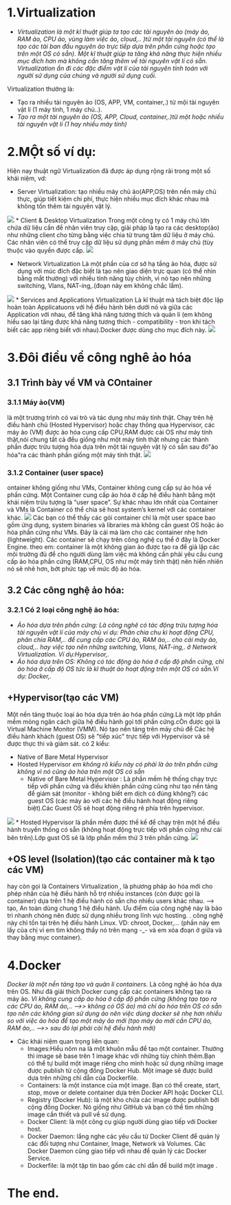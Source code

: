 # 1.Virtualization
 * *Virtualization là một kĩ thuật giúp ta tạo các tài nguyên ảo (máy ảo, RAM ảo, CPU ảo, vùng làm việc ảo, cloud,.. )từ một tài nguyên  (có thể là tạo các tài ban đầu nguyên ảo trực tiếp dựa trên phần cứng hoặc tạo trên một OS có sẵn). Một kĩ thuật giúp ta tăng khả năng thực hiện nhiều mục đích hơn mà không cần tăng thêm về tài nguyên vật lí có sẵn. Virtualization ẩn đi các đặc điểm vật lí của tài nguyên tính toán với người sử dụng của chúng và người sử dụng cuối.*

Virtualization thường là:
   * Tạo ra nhiều tài nguyên ảo (OS, APP, VM, container,.) từ mội tài nguyên vật lí (1 máy tính, 1 máy chủ..).
   * *Tạo ra một tài nguyên ảo (OS, APP, Cloud, container,.)từ một hoặc nhiều tài nguyên vật lí (1 hay nhiều máy tính)*

# 2.MỘt số ví dụ:
Hiện nay thuật ngữ Virtualization đã được áp dụng rộng rãi trong một số khái niệm, vd:
 * Server Virtualization: tạo nhiều máy chủ ảo(APP,OS) trên nền máy chủ thực, giúp tiết kiệm chi phí, thực hiện nhiều mục đích khác nhau mà không tốn thêm tài nguyên vật lý.
<img src="https://www.tutorialspoint.com/virtualization2.0/images/server.jpg">
 * Client & Desktop Virtualization 
Trong một công ty có 1 máy chủ lớn chứa dữ liệu cần đề nhân viên truy cập, giải pháp là tạo ra các desktop(ảo) như những client cho từng bằng việc chia từ trung tâm dữ liệu ở máy chủ. Các nhân viên có thể truy cập dữ liệu sử dụng phần mềm ở máy chủ (tùy thuộc vào quyền được cấp.
<img src="https://www.tutorialspoint.com/virtualization2.0/images/client.jpg">

 * Network Virtualization
Là một phần của cơ sở hạ tầng ảo hóa, được sử dụng với múc đích đặc biết là tạo nên giao diện trực quan (có thể nhìn bằng mắt thường) với nhiều tính năng tùy chỉnh, vì nó tạo nên những  switching, Vlans, NAT-ing,.(đoạn này em không chắc lắm).
<img src="https://www.tutorialspoint.com/virtualization2.0/images/network.jpg">
 * Services and Applications Virtualization
Là kĩ thuật mà tách biệt độc lập hoàn toàn Applicatuons với hề điều hành bên dưới nó và giữa các Application với nhau, để tăng khả năng tương thích và quản lí (em không hiểu sao lại tăng được khả năng tương thích - compatibility - tron khi tách biết các app riêng biết với nhau).Docker được dùng cho mục đích này.
<img src="https://www.tutorialspoint.com/virtualization2.0/images/applications.jpg">

# 3.Đôi điều về công nghê ảo hóa
## 3.1 Trình bày về VM và COntainer 
### 3.1.1 Máy ảo(VM)
là một trương trình có vai trò và tác dụng như máy tính thật. Chạy trên hệ điều hành chủ (Hosted Hypervisor) hoặc chạy thông qua Hypervisor, các máy ảo (VM) được ảo hóa cung cấp CPU,RAM được cài OS như máy tính thật,nói chung tất cả đều giống như một máy tính thật nhưng các thành phần được trừu tượng hóa dựa trên một tài nguyên vật lý có sẵn sau đó"ảo hóa"ra các thành phần giống một máy tính thật.
<img src="https://techtalk.vn/techtalk_blog/public/picture/img/vinhle/1510815543.png">
### 3.1.2 Container (user space)
ontainer không giống như VMs, Container không cung cấp sự ảo hóa về phần cứng. Một Container cung cấp ảo hóa ở cấp hệ điều hành bằng một khái niệm trừu tượng là “user space”. Sự khác nhau lớn nhất của Container và VMs là Container có thể chia sẻ host system’s kernel với các container khác. 
<img src="https://techtalk.vn/techtalk_blog/public/picture/img/vinhle/1510815613.png">
Các bạn có thể thấy các gói container chỉ là một user space bao gồm ứng dụng, system binaries và libraries mà không cần guest OS hoặc ảo hóa phần cứng như VMs.  Đây là cái mà làm cho các container nhẹ hơn (lightweight). Các container sẽ chạy trên công nghệ cụ thể ở đây là Docker Engine.
theo em: container là một không gian ảo được tạo ra để giả lập các môi trường đủ để cho người dùng làm việc mà không cần phải yêu cầu cung cấp ảo hóa phần cứng (RAM,CPU, OS như một máy tính thật) nên hiển nhiên nó sẽ nhẽ hơn, bớt phức tạp về mức độ áo hóa.
## 3.2 Các công nghệ ảo hóa:
### 3.2.1 Có 2 loại công nghệ ảo hóa:
   * *Ảo hóa dựa trên phần cứng: Là công nghê có tác động trừu tượng hóa tài nguyên vật lí của máy chủ ví dụ: Phân chia chu kì hoạt động CPU, phân chia RAM,.. để cung cấp các CPU ảo, RAM ảo,.. cho cái máy ảo, cloud,.. hay việc tạo nên những switching, Vlans, NAT-ing,. ở Network Virtualization. Ví dụ:Hypervisor,.*
   * *Ảo hóa dựa trên OS: Không có tác động ảo hóa ở cấp độ phần cứng, chỉ ảo hóa ở cấp độ OS tức là kĩ thuật ảo hoạt động trên một OS có sẵn.Ví dụ: Docker,.*
## +Hypervisor(tạo các VM)
Một nền tảng thuộc loại ảo hóa dựa trên ảo hóa phần cứng.Là một lớp phần mềm mỏng ngăn cách giữa hệ điều hành gọi tới phần cứng.cÒn được gọi là Virtual Machine Monitor (VMM). Nó tạo nền tảng trên máy chủ để Các hệ điều hành khách (guest OS) sẽ "tiếp xúc" trực tiếp với Hypervisor và sẽ được thực thi và giám sát.
có 2 kiểu: 
* Native of Bare Metal Hypervisor 
* Hosted Hypervisor *em không rõ kiểu này có phải là ảo trên phần cứng không vì nó cũng ảo hóa trên một OS có sẵn*
   * Native of Bare Metal Hypervisor :
Là phần mềm hệ thống chạy trực tiếp với phần cứng và điều khiên phần cứng cũng như tạo nền tảng để giám sát (monitor - không biết em dịch có đúng không?) các guest OS (các máy ảo với các hệ điều hành hoạt động riêng biệt).Các Guest OS sẽ hoạt động riêng rẽ phía trên hypervisor.
<img src="https://www.tutorialspoint.com/virtualization2.0/images/bare_metal.jpg">
   * Hosted Hypervisor
là phần mềm được thế kế để chạy trên một hề điều hành truyền thống có sẵn (không hoạt động trực tiếp với phần cứng như cái bên trên).Lớp gust OS sẽ là lớp phần mềm thứ 3 trên phần cứng.
<img src="https://www.tutorialspoint.com/virtualization2.0/images/hosted.jpg">

## +OS level (Isolation)(tạo các container mà k tạo các VM)
hay còn gọi là Containers Virtualization , là phương pháp ảo hóa mới cho phép nhân của hệ điều hành hỗ trợ nhiều instances (còn được gọi là container) dựa trên 1 hệ điều hành có sẵn cho nhiều users khác nhau. --> tạo, An toàn dùng chung 1 hệ điều hành. Ưu điểm của công nghệ này là bảo trì nhanh chóng nên được sử dụng nhiều trong lĩnh vực hosting. . công nghệ này chỉ tồn tại trên hệ điều hành Linux. VD: chroot, Docker,... (phần này em lấy của chị vì em tìm không thấy nó trên mạng -_-  và em xóa đoạn ở giữa và thay bằng mục container).

# 4.Docker 
*Docker là một nền tảng tạo và quản lí containers*. Là công nghệ ảo hóa dựa trên OS.
Như đã giải thích Docker cung cấp các containers không tạo ra máy ảo.
*Vì không cung cấp ảo hóa ở cấp độ phần cứng (không tạo tạo ra các CPU ảo, RAM ảo,.. -->> không có OS ảo) mà chỉ ảo hóa trên OS có sẵn tạo nên các không gian sử dụng ảo nên việc dùng docker sẽ nhẹ hơn nhiều so với việc ảo hóa để tạo một máy ảo mới (tạo máy ảo mới cần CPU ảo, RAM ảo,.. -->> sau đó lại phải cài hệ điều hành mới)*
 * Các khái niệm quan trọng liên quan:
   * Images:Hiểu nôm na là một khuôn mẫu để tạo một container. Thường thì image sẽ base trên 1 image khác với những tùy chỉnh thêm.Bạn có thể tự build một image riêng cho mình hoặc sử dụng những image được publish từ cộng đồng Docker Hub. Một image sẽ được build dựa trên những chỉ dẫn của Dockerfile.
   * Containers: là một instance của một image. Bạn có thể create, start, stop, move or delete 
container dựa trên Docker API hoặc Docker CLI.
   * Registry (Docker Hub): là một kho chứa các image được publish bởi cộng đồng Docker. Nó giống như GitHub và bạn có thể tìm những image cần thiết và pull về sử dụng.
   * Docker Client: là một công cụ giúp người dùng giao tiếp với Docker host.
   * Docker Daemon: lắng nghe các yêu cầu từ Docker Client để quản lý các đối tượng như Container, Image, Network và Volumes. Các Docker Daemon cũng giao tiếp với nhau để quản lý các Docker Service.
   * Dockerfile: là một tập tin bao gồm các chỉ dẫn để build một image .

# The end. 





